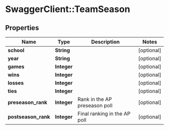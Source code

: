 # SwaggerClient::TeamSeason

## Properties
Name | Type | Description | Notes
------------ | ------------- | ------------- | -------------
**school** | **String** |  | [optional] 
**year** | **String** |  | [optional] 
**games** | **Integer** |  | [optional] 
**wins** | **Integer** |  | [optional] 
**losses** | **Integer** |  | [optional] 
**ties** | **Integer** |  | [optional] 
**preseason_rank** | **Integer** | Rank in the AP preseason poll | [optional] 
**postseason_rank** | **Integer** | Final ranking in the AP poll | [optional] 


